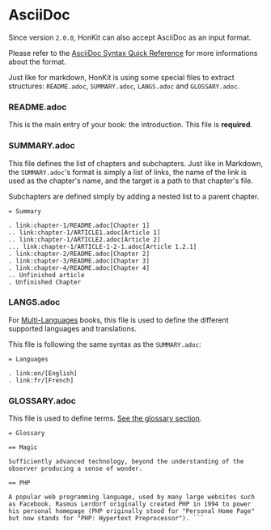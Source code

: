 # AsciiDoc

Since version `2.0.0`, HonKit can also accept AsciiDoc as an input format.

Please refer to the [AsciiDoc Syntax Quick Reference](http://asciidoctor.org/docs/asciidoc-syntax-quick-reference/) for more informations about the format.

Just like for markdown, HonKit is using some special files to extract structures: `README.adoc`, `SUMMARY.adoc`, `LANGS.adoc` and `GLOSSARY.adoc`.

### README.adoc

This is the main entry of your book: the introduction. This file is **required**.

### SUMMARY.adoc

This file defines the list of chapters and subchapters. Just like  in Markdown, the `SUMMARY.adoc`'s format is simply a list of links, the name of the link is used as the chapter's name, and the target is a path to that chapter's file.

Subchapters are defined simply by adding a nested list to a parent chapter.

```asciidoc
= Summary

. link:chapter-1/README.adoc[Chapter 1]
.. link:chapter-1/ARTICLE1.adoc[Article 1]
.. link:chapter-1/ARTICLE2.adoc[Article 2]
... link:chapter-1/ARTICLE-1-2-1.adoc[Article 1.2.1]
. link:chapter-2/README.adoc[Chapter 2]
. link:chapter-3/README.adoc[Chapter 3]
. link:chapter-4/README.adoc[Chapter 4]
.. Unfinished article
. Unfinished Chapter
```

### LANGS.adoc

For [Multi-Languages](./languages.md) books, this file is used to define the different supported languages and translations.

This file is following the same syntax as the `SUMMARY.adoc`:

```asciidoc
= Languages

. link:en/[English]
. link:fr/[French]
```

### GLOSSARY.adoc

This file is used to define terms. [See the glossary section](./lexicon.md).

```asciidoc
= Glossary

== Magic

Sufficiently advanced technology, beyond the understanding of the
observer producing a sense of wonder.

== PHP

A popular web programming language, used by many large websites such
as Facebook. Rasmus Lerdorf originally created PHP in 1994 to power
his personal homepage (PHP originally stood for "Personal Home Page"
but now stands for "PHP: Hypertext Preprocessor"). ```



